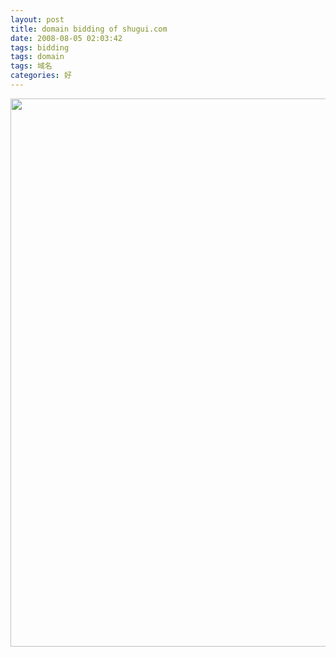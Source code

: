 ```yaml
---
layout: post
title: domain bidding of shugui.com
date: 2008-08-05 02:03:42
tags: bidding
tags: domain
tags: 域名
categories: 好
---
```

<a href="http://blog.yeeh.org/wp-content/uploads/2008/08/shugui.jpg"><img src="http://blog.yeeh.org/wp-content/uploads/2008/08/shugui.jpg" alt="" title="shugui" width="555" height="877" class="alignleft size-full wp-image-1243" /></a>